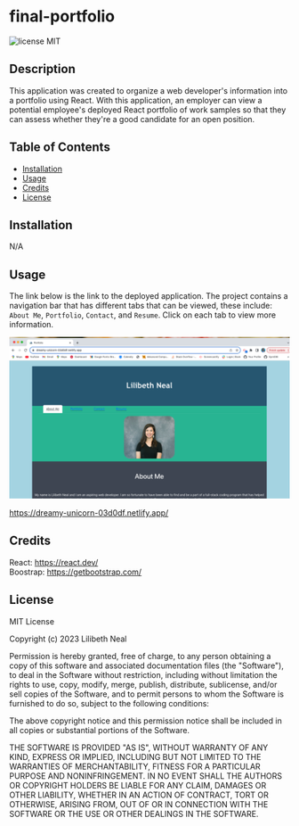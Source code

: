 # final-portfolio 
![license MIT](https://img.shields.io/badge/license-MIT-red)

## Description
This application was created to organize a web developer's information into a portfolio using React. With this application, an employer can view a potential employee's deployed React portfolio of work samples so that they can assess whether they're a good candidate for an open position. 


## Table of Contents
- [Installation](#installation)
- [Usage](#usage)
- [Credits](#credits)
- [License](#license)

## Installation
N/A

## Usage
The link below is the link to the deployed application. The project contains a navigation bar that has different tabs that can be viewed, these include: `About Me`, `Portfolio`, `Contact`, and `Resume`. Click on each tab to view more information. 

![alt text](./public/screenshot1.png)

https://dreamy-unicorn-03d0df.netlify.app/


## Credits
React: https://react.dev/
<br/>Boostrap: https://getbootstrap.com/

## License
MIT License

Copyright (c) 2023 Lilibeth Neal 

Permission is hereby granted, free of charge, to any person obtaining a copy
of this software and associated documentation files (the "Software"), to deal
in the Software without restriction, including without limitation the rights
to use, copy, modify, merge, publish, distribute, sublicense, and/or sell
copies of the Software, and to permit persons to whom the Software is
furnished to do so, subject to the following conditions:

The above copyright notice and this permission notice shall be included in all
copies or substantial portions of the Software.

THE SOFTWARE IS PROVIDED "AS IS", WITHOUT WARRANTY OF ANY KIND, EXPRESS OR
IMPLIED, INCLUDING BUT NOT LIMITED TO THE WARRANTIES OF MERCHANTABILITY,
FITNESS FOR A PARTICULAR PURPOSE AND NONINFRINGEMENT. IN NO EVENT SHALL THE
AUTHORS OR COPYRIGHT HOLDERS BE LIABLE FOR ANY CLAIM, DAMAGES OR OTHER
LIABILITY, WHETHER IN AN ACTION OF CONTRACT, TORT OR OTHERWISE, ARISING FROM,
OUT OF OR IN CONNECTION WITH THE SOFTWARE OR THE USE OR OTHER DEALINGS IN THE
SOFTWARE.
